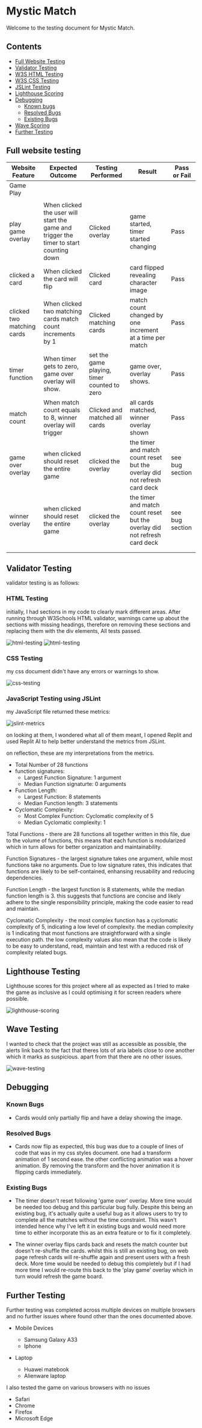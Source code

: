 # Mystic Match
Welcome to the testing document for Mystic Match.

## Contents

   * [Full Website Testing](#full-website-testing)
   * [Validator Testing](#validator-testing)
   * [W3S HTML Testing](#html-testing)
   * [W3S CSS Testing](#css-testing)
   * [JSLint Testing](#javascript-testing-using-jslint)
   * [Lighthouse Scoring](#lighthouse-testing)
   * [Debugging](#debugging)
      * [Known bugs](#known-bugs)
      * [Resolved Bugs](#resolved-bugs)
      * [Existing Bugs](#existing-bugs)
   * [Wave Scoring](#wave-testing)
   * [Further Testing](#further-testing)

## Full website testing

| Website Feature   | Expected Outcome | Testing Performed | Result | Pass or Fail |
| ----- | ----- | ----- | ----- | ----- |
| Game Play |
|  |  |  |  |  |
| play game overlay | When clicked the user will start the game and trigger the timer to start counting down | Clicked overlay | game started, timer started changing | Pass |
| clicked a card | When clicked the card will flip | Clicked card | card flipped revealing character image | Pass |
| clicked two matching cards | When clicked two matching cards match count increments by 1 | Clicked matching cards | match count changed by one increment at a time per match | Pass |
| timer function | When timer gets to zero, game over overlay will show. | set the game playing, timer counted to zero | game over, overlay shows. | Pass |
| match count | When match count equals to 8, winner overlay will trigger | Clicked and matched all cards | all cards matched, winner overlay shown | Pass |
| game over overlay | when clicked should reset the entire game | clicked the overlay | the timer and match count reset but the overlay did not refresh card deck | see bug section |
| winner overlay | when clicked should reset the entire game | clicked the overlay | the timer and match count reset but the overlay did not refresh card deck | see bug section |
|   |   |   |   |   |
|  |  |  |  |  |

## Validator Testing
validator testing is as follows: 

### HTML Testing
initially, I had sections in my code to clearly mark different areas. After running through W3Schools HTML validator, warnings came up about the sections with missing headings, therefore on removing these sections and replacing them with the div elements, All tests passed. 

![html-testing](assets/documentation-screenshots/sections-warning.png)
![html-testing](assets/documentation-screenshots/html-testing.png)

### CSS Testing
my css document didn't have any errors or warnings to show.

![css-testing](assets/documentation-screenshots/css-testing.png)

### JavaScript Testing using JSLint
 
my JavaScript file returned these metrics:

![jslint-metrics](assets/documentation-screenshots/metrics-jslint.png)

on looking at them, I wondered what all of them meant, I opened Replit and used Replit AI to help better understand the metrics from JSLint.

on reflection, these are my interpretations from the metrics. 

- Total Number of 28 functions
- function signatures:
   - Largest Function Signature: 1 argument
   - Median Function signaturte: 0 arguments
- Function Length: 
   - Largest Function: 8 statements
   - Median Function length: 3 statements
- Cyclomatic Complexity:
   - Most Complex Function: Cyclomatic complexity of 5
   - Median Cyclomatic complexity: 1

Total Functions - there are 28 functions all together written in this file, due to the volume of functions, this means that each function is modularized which in turn allows for better organization and maintainability. 

Function Signatures - the largest signature takes one argument, while most functions take no arguments. Due to low signature rates, this indicates that functions are likely to be self-contained, enhansing reusability and reducing dependencies.

Function Length - the largest function is 8 statements, while the median function length is 3. this suggests that functions are concise and likely adhere to the single responsibility principle, making the code easier to read and maintain. 

Cyclomatic Complexity - the most complex function has a cyclomatic complexity of 5, indicating a low level of complexity. the median complexity is 1 indicating that most functions are straightforward with a single execution path. the low complexity values also mean that the code is likely to be easy to understand, read, maintain and test with a reduced risk of complexity related bugs. 

## Lighthouse Testing

Lighthouse scores for this project where all as expected as I tried to make the game as inclusive as I could optimising it for screen readers where possible.

![lighthouse-scoring](assets/documentation-screenshots/lighthouse-scoring.png)

## Wave Testing 

I wanted to check that the project was still as accessible as possible, the alerts link back to the fact that theres lots of aria labels close to one another which it marks as suspicious. apart from that there are no other issues.

![wave-testing](assets/documentation-screenshots/wave.png)

## Debugging
    
### Known Bugs 
   - Cards would only partially flip and have a delay showing the image.

### Resolved Bugs
   - Cards now flip as expected, this bug was due to a couple of lines of code that was in my css styles document. one had a transform animation of 1 second ease. the other conflicting animation was a hover animation. By removing the transform and the hover animation it is flipping cards immediately. 

### Existing Bugs 
   - The timer doesn't reset following 'game over' overlay. More time would be needed too debug and this particular bug fully. Despite this being an existing bug, it's actually quite a useful bug as it allows users to try to complete all the matches without the time constraint. This wasn't intended hence why I've left it in existing bugs and would need more time to either incorporate this as an extra feature or to fix it completely.
     
   - The winner overlay flips cards back and resets the match counter but doesn't re-shuffle the cards. whilst this is still an existing bug, on web page refresh cards will re-shuffle again and present users with a fresh deck. More time would be needed to debug this completely but if I had more time I would re-route this back to the 'play game' overlay which in turn would refresh the game board.

## Further Testing

Further testing was completed across multiple devices on multiple browsers and no further issues where found other than the ones documented above.

- Mobile Devices
   - Samsung Galaxy A33
   - Iphone

- Laptop 
   - Huawei matebook
   - Alienware laptop

I also tested the game on various browsers with no issues 

- Safari
- Chrome
- Firefox
- Microsoft Edge
